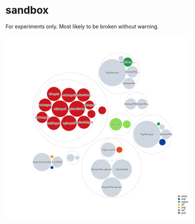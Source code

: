 # sandbox

For experiments only. Most likely to be broken without warning.

![Visualization of the codebase](./diagram.svg)
